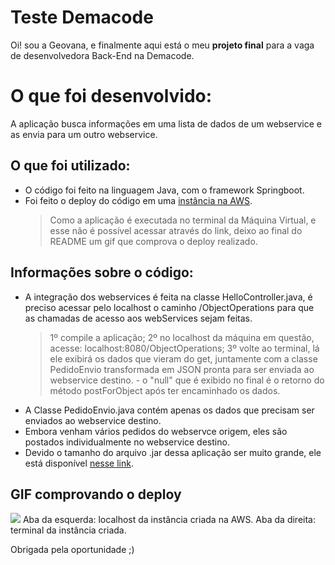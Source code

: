 # Teste Demacode

Oi! sou a Geovana, e finalmente aqui está o meu **projeto final** para a vaga de desenvolvedora Back-End na Demacode.

# O que foi desenvolvido:

A aplicação busca informações em uma lista de dados de um webservice e as envia para um outro webservice.


## O que foi utilizado:
- O código foi feito na linguagem Java, com o framework Springboot.
- Foi feito o deploy do código em uma [instância na AWS](ec2-3-17-61-16.us-east-2.compute.amazonaws.com). 
	>Como a aplicação é executada no terminal da Máquina Virtual, e esse não é possível acessar através do link, deixo ao final do README um gif que comprova o deploy realizado.

## Informações sobre o código:

- A integração dos webservices é feita na classe HelloController.java, é preciso acessar pelo localhost o caminho /ObjectOperations para que as chamadas de acesso aos webServices sejam feitas.
	>1º compile a aplicação;
	2º no localhost da máquina em questão, acesse: localhost:8080/ObjectOperations;
	3º volte ao terminal, lá ele exibirá os dados que vieram do get, juntamente com a classe PedidoEnvio transformada em JSON pronta para ser enviada ao webservice destino. - o "null" que é exibido no final é o retorno do método postForObject após ter encaminhado os dados.
- A Classe PedidoEnvio.java contém apenas os dados que precisam ser enviados ao webservice destino.
- Embora venham vários pedidos do webservce origem, eles são postados individualmente no webservice destino. 
- Devido o  tamanho do arquivo .jar dessa aplicação ser muito grande, ele está disponível [nesse link](https://demacode.s3.us-east-2.amazonaws.com/spring-boot-0.0.1-SNAPSHOT.jar).

## GIF comprovando o deploy
![](https://github.com/geovanamenezes/GIFs-for-README/blob/master/aws.gif?raw=true)
Aba da esquerda: localhost da instância criada na AWS.
Aba da direita: terminal da instância criada.

Obrigada pela oportunidade ;)
